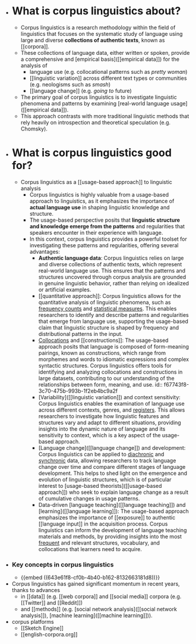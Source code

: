 - # What is corpus linguistics about?
	- Corpus linguistics is a research methodology within the field of linguistics that focuses on the systematic study of language using large and diverse **collections of authentic texts**, known as [[corpora]].
	- These collections of language data, either written or spoken, provide a comprehensive and [empirical basis]([[empirical data]]) for the analysis of
		- language use (e.g. collocational patterns such as _pretty woman_)
		- [[linguistic variation]] across different text types or communities (e.g. neologisms such as _smash_)
		- [[language change]] (e.g. _going to_ future)
	- The primary goal of corpus linguistics is to investigate linguistic phenomena and patterns by examining [real-world language usage]([[empirical data]]).
	- This approach contrasts with more traditional linguistic methods that rely heavily on introspection and theoretical speculation (e.g. Chomsky).
- # What is corpus linguistics good for?
	- Corpus linguistics as a [[usage-based approach]] to linguistic analysis
		- Corpus linguistics is highly valuable from a usage-based approach to linguistics, as it emphasizes the importance of **actual language use** in shaping linguistic knowledge and structure.
		- The usage-based perspective posits that **linguistic structure and knowledge emerge from the patterns** and regularities that speakers encounter in their experience with language.
		- In this context, corpus linguistics provides a powerful toolset for investigating these patterns and regularities, offering several advantages:
			- **Authentic language data**: Corpus linguistics relies on large and diverse collections of authentic texts, which represent real-world language use. This ensures that the patterns and structures uncovered through corpus analysis are grounded in genuine linguistic behavior, rather than relying on idealized or artificial examples.
			- [[quantitative approach]]: Corpus linguistics allows for the quantitative analysis of linguistic phenomena, such as  [frequency counts]([[frequency]]) and [statistical measures]([[statistics]]). This enables researchers to identify and describe patterns and regularities that emerge from language use, supporting the usage-based claim that linguistic structure is shaped by frequency and distributional patterns in the input.
			- [Collocations]([[collocations]]) and [[constructions]]: The usage-based approach posits that language is composed of form-meaning pairings, known as constructions, which range from morphemes and words to idiomatic expressions and complex syntactic structures. Corpus linguistics offers tools for identifying and analyzing collocations and constructions in large datasets, contributing to our understanding of the relationships between form, meaning, and use.
			  				id:: f67743f8-3c70-475b-993b-1f2eb4bc9a2f
			- [Variability]([[linguistic variation]]) and context sensitivity: Corpus linguistics enables the examination of language use across different contexts, genres, and [registers]([[register]]). This allows researchers to investigate how linguistic features and structures vary and adapt to different situations, providing insights into the dynamic nature of language and its sensitivity to context, which is a key aspect of the usage-based approach.
			- [Language change]([[language change]]) and development: Corpus linguistics can be applied to [diachronic]([[diachronic]]) and [synchronic]([[synchronic]]) data, allowing researchers to track language change over time and compare different stages of language development. This helps to shed light on the emergence and evolution of linguistic structures, which is of particular interest to [usage-based theorists]([[usage-based approach]]) who seek to explain language change as a result of cumulative changes in usage patterns.
			- Data-driven [language teaching]([[language teaching]]) and [learning]([[language learning]]): The usage-based approach emphasizes the importance of [[exposure]] to authentic [[language input]] in the acquisition process. Corpus linguistics can inform the development of language teaching materials and methods, by providing insights into the most [frequent]([[frequency]]) and relevant structures, vocabulary, and collocations that learners need to acquire.
- ### Key concepts in corpus linguistics
	- {{embed ((643e61f8-cf0b-4b40-b162-8132663181d8))}}
- Corpus linguistics has gained significant momentum in recent years, thanks to advances
	- in [[data]] (e.g. [[web corpora]] and [[social media]] corpora (e.g. [[Twitter]] and [[Reddit]])
	- and [[methods]] (e.g. [social network analysis]([[social network analysis]]), [machine learning]([[machine learning]])).
- corpus platforms
	- [[Sketch Engine]]
	- [[english-corpora.org]]